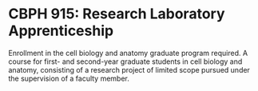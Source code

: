 # CBPH 915: Research Laboratory Apprenticeship

Enrollment in the cell biology and anatomy graduate program required. A course for first- and second-year graduate students in cell biology and anatomy, consisting of a research project of limited scope pursued under the supervision of a faculty member.